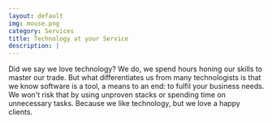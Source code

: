 ```yaml
---
layout: default
img: mouse.png
category: Services
title: Technology at your Service
description: |
---
```

Did we say we love technology? We do, we spend hours honing our skills to master our trade. But what differentiates us from many technologists is that we know software is a tool, a means to an end: to fulfil your business needs. We won't risk that by using unproven stacks or spending time on unnecessary tasks. Because we like technology, but we love a happy clients.
